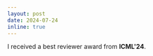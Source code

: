 ```yaml
---
layout: post
date: 2024-07-24
inline: true
---
```


I received a best reviewer award from **ICML'24**.
